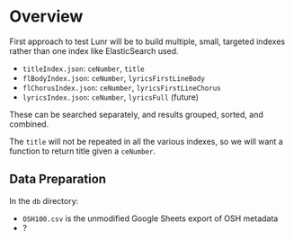# Overview
First approach to test Lunr will be to build multiple, small, targeted indexes
rather than one index like ElasticSearch used.

* `titleIndex.json`: `ceNumber`,  `title`
* `flBodyIndex.json`: `ceNumber`, `lyricsFirstLineBody`
* `flChorusIndex.json`: `ceNumber`, `lyricsFirstLineChorus`
* `lyricsIndex.json`: `ceNumber`, `lyricsFull` (future)

These can be searched separately, and results grouped, sorted, and combined.

The `title` will not be repeated in all the various indexes, 
so we will want a function to return title given a `ceNumber`.

## Data Preparation
In the `db` directory:
* `OSH100.csv` is the unmodified Google Sheets export of OSH metadata
* ? 
